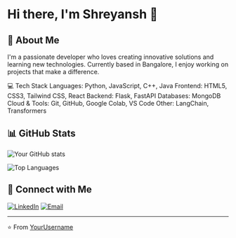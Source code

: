 # Hi there, I'm Shreyansh 👋

## 🚀 About Me
I'm a passionate developer who loves creating innovative solutions and learning new technologies. Currently based in Bangalore, I enjoy working on projects that make a difference.

💻 Tech Stack
Languages: Python, JavaScript, C++, Java
Frontend: HTML5, CSS3, Tailwind CSS, React
Backend: Flask, FastAPI
Databases: MongoDB
Cloud & Tools: Git, GitHub, Google Colab, VS Code
Other: LangChain, Transformers


## 📊 GitHub Stats
![Your GitHub stats](https://github-readme-stats.vercel.app/api?username=Shrey327&show_icons=true&theme=radical)

![Top Languages](https://github-readme-stats.vercel.app/api/top-langs/?username=Shrey327&layout=compact&theme=radical)



## 🤝 Connect with Me
[![LinkedIn](https://img.shields.io/badge/LinkedIn-0077B5?style=for-the-badge&logo=linkedin&logoColor=white)]([https://linkedin.com/in/yourprofile](https://www.linkedin.com/in/shreyansh-pathak-9833662a1/))
[![Email](https://img.shields.io/badge/Email-D14836?style=for-the-badge&logo=gmail&logoColor=white)](mailto:shreyansh.pathak27@gmail.com)



---
⭐️ From [YourUsername](https://github.com/Shrey327)
